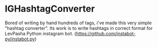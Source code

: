 # IGHashtagConverter
Bored of writing by hand hundreds of tags, i've made this very simple "hashtag converter".
Its work is to write hashtags in correct format for LevPasha Python instagram bot.
(https://github.com/instabot-py/instabot.py)
